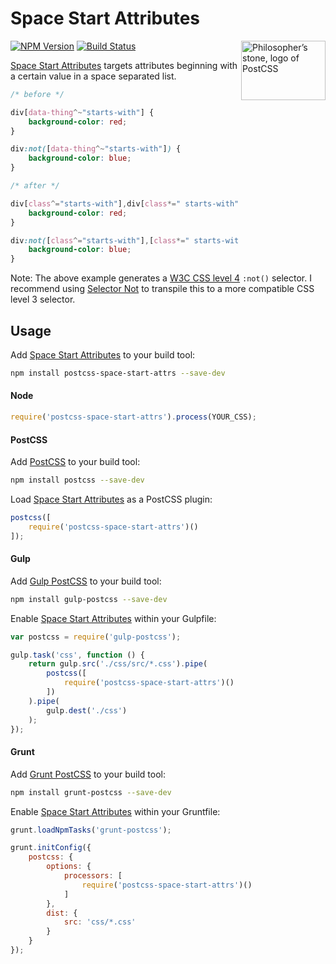 # Space Start Attributes

<img align="right" width="135" height="95" src="http://postcss.github.io/postcss/logo-leftp.png" title="Philosopher’s stone, logo of PostCSS">

[![NPM Version][npm-img]][npm] [![Build Status][ci-img]][ci]

[Space Start Attributes] targets attributes beginning with a certain value in a space separated list.

```css
/* before */

div[data-thing^~"starts-with"] {
	background-color: red;
}

div:not([data-thing^~"starts-with"]) {
	background-color: blue;
}

/* after */

div[class^="starts-with"],div[class*=" starts-with"] {
	background-color: red;
}

div:not([class^="starts-with"],[class*=" starts-with"]) {
	background-color: blue;
}
```

Note: The above example generates a [W3C CSS level 4](https://drafts.csswg.org/selectors-4/#negation) `:not()` selector. I recommend using [Selector Not](https://github.com/postcss/postcss-selector-not) to transpile this to a more compatible CSS level 3 selector.

## Usage

Add [Space Start Attributes] to your build tool:

```bash
npm install postcss-space-start-attrs --save-dev
```

#### Node

```js
require('postcss-space-start-attrs').process(YOUR_CSS);
```

#### PostCSS

Add [PostCSS] to your build tool:

```bash
npm install postcss --save-dev
```

Load [Space Start Attributes] as a PostCSS plugin:

```js
postcss([
    require('postcss-space-start-attrs')()
]);
```

#### Gulp

Add [Gulp PostCSS] to your build tool:

```bash
npm install gulp-postcss --save-dev
```

Enable [Space Start Attributes] within your Gulpfile:

```js
var postcss = require('gulp-postcss');

gulp.task('css', function () {
    return gulp.src('./css/src/*.css').pipe(
        postcss([
            require('postcss-space-start-attrs')()
        ])
    ).pipe(
        gulp.dest('./css')
    );
});
```

#### Grunt

Add [Grunt PostCSS] to your build tool:

```bash
npm install grunt-postcss --save-dev
```

Enable [Space Start Attributes] within your Gruntfile:

```js
grunt.loadNpmTasks('grunt-postcss');

grunt.initConfig({
    postcss: {
        options: {
            processors: [
                require('postcss-space-start-attrs')()
            ]
        },
        dist: {
            src: 'css/*.css'
        }
    }
});
```

[ci]:      https://travis-ci.org/jonathantneal/postcss-space-start-attrs
[ci-img]:  https://img.shields.io/travis/jonathantneal/postcss-space-start-attrs.svg
[npm]:     https://www.npmjs.com/package/postcss-space-start-attrs
[npm-img]: https://img.shields.io/npm/v/postcss-space-start-attrs.svg

[Gulp PostCSS]:  https://github.com/postcss/gulp-postcss
[Grunt PostCSS]: https://github.com/nDmitry/grunt-postcss
[PostCSS]:       https://github.com/postcss/postcss

[Space Start Attributes]: https://github.com/postcss/postcss-selector-not
